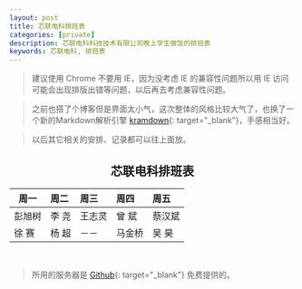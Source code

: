 ```yaml
---
layout: post
title: 芯联电科排班表
categories: [private]
description: 芯联电科科技技术有限公司晚上学生做饭的排班表
keywords: 芯联电科, 排班表
---
```

> 建议使用 Chrome 不要用 IE，因为没考虑 IE 的兼容性问题所以用 IE 访问可能会出现排版出错等问题，以后再去考虑兼容性问题。

> 之前也搭了个博客但是界面太小气，这次整体的风格比较大气了，也换了一个新的Markdown解析引擎 [kramdown][href2]{: target="_blank"}，手感相当好。

> 以后其它相关的安排、记录都可以往上面放。

##  <center> 芯联电科排班表 </center>


| 周一 | 周二 | 周三 | 周四 | 周五 |
|------|:-----|:-----|:-----|:-----|
|彭旭树|李  尧|王志灵|曾  斌|蔡汉斌|	
|徐  赛|杨  超| －－ |马金桥|吴  昊|

<br />

> 所用的服务器是 [Github][href1]{: target="_blank"} 免费提供的。

		

[href1]: https://www.github.com
[href2]: http://kramdown.gettalong.org/quickref.html